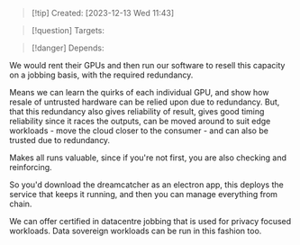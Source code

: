 
>[!tip] Created: [2023-12-13 Wed 11:43]

>[!question] Targets: 

>[!danger] Depends: 

We would rent their GPUs and then run our software to resell this capacity on a jobbing basis, with the required redundancy.

Means we can learn the quirks of each individual GPU, and show how resale of untrusted hardware can be relied upon due to redundancy.  But, that this redundancy also gives reliability of result, gives good timing reliability since it races the outputs, can be moved around to suit edge workloads - move the cloud closer to the consumer - and can also be trusted due to redundancy.

Makes all runs valuable, since if you're not first, you are also checking and reinforcing.

So you'd download the dreamcatcher as an electron app, this deploys the service that keeps it running, and then you can manage everything from chain.

We can offer certified in datacentre jobbing that is used for privacy focused workloads.  Data sovereign workloads can be run in this fashion too.